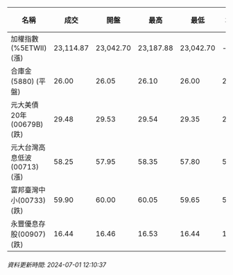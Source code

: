 | 名稱 | 成交 | 開盤 | 最高 | 最低 | 均價 | 成交金額(億) | 昨收 | 漲跌幅 | 漲跌 | 總量 | 昨量 | 振幅 |
| -------- | -------- | -------- | -------- |-------- | -------- | -------- |-------- |-------- |-------- | -------- | -------- |-------- |
|加權指數(%5ETWII) (漲)|23,114.87|23,042.70|23,187.88|23,042.70|-|3,034.10|23,032.25|0.36%|82.62|7,130,536|0|0.63%|
|合庫金(5880) (平盤)|26.00|26.05|26.10|26.00|26.02|1.28|26.00|0.00%|0.00|4,908|9,947|0.38%|
|元大美債20年(00679B) (跌)|29.48|29.53|29.54|29.35|29.44|30.09|29.93|1.50%|0.45|102,165|55,800|0.63%|
|元大台灣高息低波(00713) (漲)|58.25|57.95|58.35|57.80|58.13|5.15|57.75|0.87%|0.50|8,854|14,222|0.95%|
|富邦臺灣中小(00733) (跌)|59.90|60.00|60.05|59.65|59.85|0.754|60.00|0.17%|0.10|1,260|1,234|0.67%|
|永豐優息存股(00907) (跌)|16.44|16.46|16.53|16.44|16.47|0.259|16.47|0.18%|0.03|1,569|1,960|0.55%|
###### 資料更新時間: 2024-07-01 12:10:37